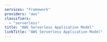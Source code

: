 ```yaml
---
services: "framework"
providers: "aws"
classifiers:
  - "serverless"
title: "AWS Serverless Application Model" 
linkTitle: "AWS Serverless Application Model"
---
```

